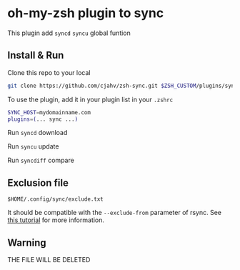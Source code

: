 # oh-my-zsh plugin to sync

This plugin add `syncd` `syncu` global funtion

## Install & Run

Clone this repo to your local

```zsh
git clone https://github.com/cjahv/zsh-sync.git $ZSH_CUSTOM/plugins/sync
```

To use the plugin, add it in your plugin list in your `.zshrc`

```zsh
SYNC_HOST=mydomainname.com
plugins=(... sync ...)
```

Run `syncd` download

Run `syncu` update

Run `syncdiff` compare

## Exclusion file

`$HOME/.config/sync/exclude.txt`

It should be compatible with the `--exclude-from` parameter of rsync. See [this tutorial](https://sites.google.com/site/rsync2u/home/rsync-tutorial/the-exclude-from-option) for more information.

## Warning

THE FILE WILL BE DELETED
